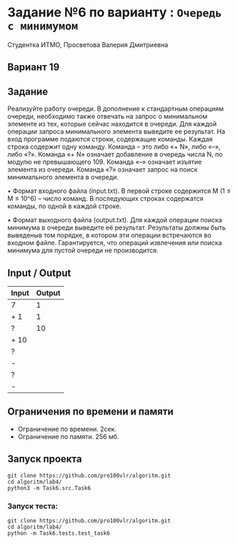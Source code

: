 # Задание №6 по варианту  : `Очередь с минимумом`
Студентка ИТМО,  Просветова Валерия Дмитриевна

## Вариант 19

## Задание 

Реализуйте работу очереди. В дополнение к стандартным операциям очереди, необходимо также отвечать на запрос о минимальном элементе из тех, которые сейчас находится в очереди. Для каждой операции запроса минимального элемента выведите ее результат.
На вход программе подаются строки, содержащие команды. Каждая строка содержит одну команду. Команда – это либо «+ N», либо «–», либо «?». Команда «+ N» означает добавление в очередь числа N, по модулю не превышающего 109.
Команда «–» означает изъятие элемента из очереди. Команда «?» означает запрос на поиск минимального элемента в очереди.

• Формат входного файла (input.txt). В первой строке содержится M (1 ≤ M ≤ 10^6) – число команд. В последующих строках содержатся команды, по одной в каждой строке.

• Формат выходного файла (output.txt). Для каждой операции поиска минимума в очереди выведите её результат. Результаты должны быть выведеныв том порядке, в котором эти операции встречаются во входном файле. Гарантируется, что операций извлечения или поиска минимума для пустой очереди не производится.

## Input / Output 

| Input    | Output   |
|----------|----------|
| 7        | 1        |
| + 1      | 1        |
| ?        | 10       |
| + 10     |          |
| ?        |          |
| -        |          |
| ?        |          |
| -        |          |

## Ограничения по времени и памяти

- Ограничение по времени. 2сек.
- Ограничение по памяти. 256 мб.

## Запуск проекта

`git clone https://github.com/pro100vlr/algoritm.git`   
`cd algoritm/lab4/`  
`python3 -m Task6.src.Task6` 

### Запуск теста:   
   
`git clone https://github.com/pro100vlr/algoritm.git`   
`cd algoritm/lab4/`  
`python -m Task6.tests.test_task6`